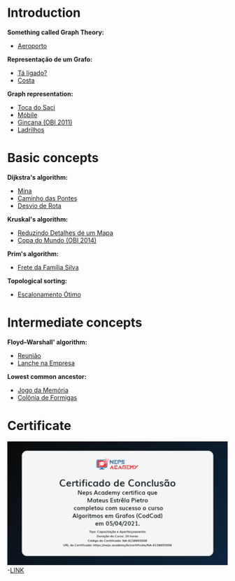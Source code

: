 # Introduction
**Something called Graph Theory:**
- [Aeroporto](https://github.com/3Strela/Competitive_Programing/blob/master/Studies/NepsAcademy/AnyEx/Aeroporto.cpp)

**Representação de um Grafo:**
- [Tá ligado?](https://github.com/3Strela/Competitive_Programing/blob/master/Studies/NepsAcademy/AnyEx/TaLigado.cpp)
- [Costa](https://github.com/3Strela/Competitive_Programing/blob/master/Studies/NepsAcademy/AnyEx/Costa.cpp)

**Graph representation:**
- [Toca do Saci](https://github.com/3Strela/Competitive_Programing/blob/master/Studies/NepsAcademy/AnyEx/TocaSaci.cpp)
- [Móbile](https://github.com/3Strela/Competitive_Programing/blob/master/Studies/NepsAcademy/AnyEx/Mobile.cpp)
- [Gincana (OBI 2011)](https://github.com/3Strela/Competitive_Programing/blob/master/Studies/NepsAcademy/AnyEx/Gincana.cpp)
- [Ladrilhos](https://github.com/3Strela/Competitive_Programing/blob/master/Studies/NepsAcademy/AnyEx/Ladrilhos.cpp)

# Basic concepts
**Dijkstra's algorithm:**
- [Mina](https://github.com/3Strela/Competitive_Programing/blob/master/Studies/NepsAcademy/AnyEx/Mina.cpp)
- [Caminho das Pontes](https://github.com/3Strela/Competitive_Programing/blob/master/Studies/NepsAcademy/AnyEx/CaminhoPontes.cpp)
- [Desvio de Rota](https://github.com/3Strela/Competitive_Programing/blob/master/Studies/NepsAcademy/AnyEx/DesvioRotas.cpp)

**Kruskal's algorithm:**
- [Reduzindo Detalhes de um Mapa](https://github.com/3Strela/Competitive_Programing/blob/master/Studies/NepsAcademy/AnyEx/ReduzindoMapas.cpp)
- [Copa do Mundo (OBI 2014)](https://github.com/3Strela/Competitive_Programing/blob/master/Studies/NepsAcademy/AnyEx/CopaMundo.cpp)

**Prim's algorithm:**
- [Frete da Família Silva](https://github.com/3Strela/Competitive_Programing/blob/master/Studies/NepsAcademy/AnyEx/FFSilva.cpp)

**Topological sorting:**
- [Escalonamento Ótimo](https://github.com/3Strela/Competitive_Programing/blob/master/Studies/NepsAcademy/AnyEx/EscalonamentoOtimo.cpp)

# Intermediate concepts
**Floyd–Warshall' algorithm:**
- [Reunião](https://github.com/3Strela/Competitive_Programing/blob/master/Studies/NepsAcademy/AnyEx/Reuniao.cpp)
- [Lanche na Empresa](https://github.com/3Strela/Competitive_Programing/blob/master/Studies/NepsAcademy/AnyEx/Lanche.cpp)

**Lowest common ancestor:**
- [Jogo da Memória](https://github.com/3Strela/Competitive_Programing/blob/master/Studies/NepsAcademy/AnyEx/JogoMemoria.cpp)
- [Colônia de Formigas](https://github.com/3Strela/Competitive_Programing/blob/master/Studies/NepsAcademy/AnyEx/ColoniaFormigas.cpp)

# Certificate

![Certificate](https://github.com/3Strela/Competitive_Programing/blob/master/Studies/NepsAcademy/CertificatesPNG/grafos.png)
-[LINK](https://neps.academy/br/certificate/NA-6158695008)